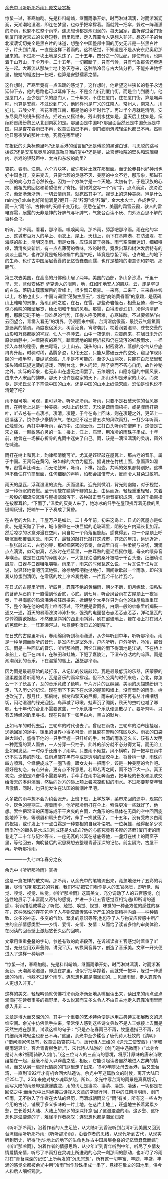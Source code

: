 [余光中《听听那冷雨》原文及赏析](https://www.vrrw.net/wx/8740.html)

惊蛰一过，春寒加剧。先是料料峭峭，继而雨季开始，时而淋淋漓漓，时而淅淅沥沥，天潮潮地湿湿，即连在梦里，也似乎把伞撑着。而就凭一把伞，躲过一阵潇潇的冷雨，也躲不过整个雨季。连思想也都是潮润润的。每天回家，曲折穿过金门街到厦门街迷宫式的长巷短巷，雨里风里，走入霏霏令人更想入非非。想这样子的台北凄凄切切完全是黑白片的味道，想整个中国整部中国的历史无非是一张黑白片子，片头到片尾，一直是这样下着雨的。这种感觉，不知道是不是从安东尼奥尼那里来的。不过那一块土地是久违了，二十五年，四分之一的世纪，即使有雨，也隔着千山万山，千伞万伞。二十五年，一切都断了，只有气候，只有气象报告还牵连在一起。大寒流从那块土地上弥天卷来，这种酷冷吾与古大陆分担。不能扑进她怀里，被她的裾边扫一扫吧，也算是安慰孺慕之情。

这样想时，严寒里竟有一点温暖的感觉了。这样想时，他希望这些狭长的巷子永远延伸下去，他的思路也可以延伸下去，不是金门街到厦门街，而是金门到厦门。他是厦门人，至少是广义的厦门人，二十年来，不住在厦门，住在厦门街，算是嘲弄吧，也算是安慰。不过说到广义，他同样也是广义的江南人，常州人，南京人，川娃儿，五陵少年。杏花春雨江南，那是他的少年时代了。再过半个月就是清明。安东尼奥尼的镜头摇过去，摇过去又摇过来。残山剩水犹如是。皇天后土犹如是。纭纭黔首纷纷黎民从北到南犹如是。那里面是中国吗?那里面当然还是中国永远是中国。只是杏花春雨已不再，牧童遥指已不再，剑门细雨渭城轻尘也都已不再。然则他日思夜梦的那片土地，究竟在哪里呢?



在报纸的头条标题里吗?还是香港的谣言里?还是傅聪的黑键白键、马思聪的跳弓拨弦?还是安东尼奥尼的镜底勒马洲的望中?还是呢，故宫博物院的壁头和玻璃橱内、京戏的锣鼓声中、太白和东坡的韵里?

杏花。春雨。江南。六个方块字，或许那片土就在那里面。而无论赤县也好神州也好中国也好，变来变去，只要仓颉的灵感不灭、美丽的中文不老，那形象，那磁石一般的向心力当必然长在。因为一个方块字是一个天地。太初有字，于是汉族的心灵、他祖先的回忆和希望便有了寄托。譬如凭空写一个“雨”字，点点滴滴，滂滂沱沱，淅沥淅沥淅沥，一切云情雨意，就宛然其中了。视觉上的这种美感，岂是什么rain也好pluie也好所能满足?翻开一部“辞源”或“辞海”，金木水火土，各成世界，而一入“雨”部，古神州的天颜千变万化，便悉在望中，美丽的霜雪云霞，骇人的雷电霹雹，展露的无非是神的好脾气与坏脾气，气象台百读不厌、门外汉百思不解的百科全书。

听听，那冷雨。看看，那冷雨。嗅嗅闻闻，那冷雨，舔舔吧那冷雨。雨在他的伞上、这城市百万人的伞上、雨衣上、屋上、天线上，雨下在基隆港、在防波堤、在海峡的船上，清明这季雨。雨是女性，应该最富于感性。雨气空濛而迷幻，细细嗅嗅，清清爽爽新新，有一点点薄荷的香味，浓的时候，竟发出草和树沐发后特有的淡淡土腥气，也许那竟是蚯蚓和蜗牛的腥气吧，毕竟是惊蛰了啊。也许地上的地下的生命、也许古中国层层叠叠的记忆皆蠢蠢而蠕，也许是植物的潜意识和梦吧，那腥气。

第三次去美国，在高高的丹佛他山居了两年。美国的西部，多山多沙漠，千里干旱，天，蓝似安格罗·萨克逊人的眼睛，地，红如印地安人的肌肤，云，却是罕见的白鸟。落矶山簇簇耀目的雪峰上，很少飘云牵雾。一来高，二来干，三来森林线以上，杉柏也止步，中国诗词里“荡胸生层云”，或是“商略黄昏雨”的意趣，是落矶山上难睹的景象。落矶山岭之胜，在石，在雪。那些奇岩怪石，相叠互倚，砌一场惊心动魄的雕塑展览，给太阳和千里的风看。那雪，白得虚虚幻幻，冷得清清醒醒，那股皑皑不绝一仰难尽的气势，压得人呼吸困难，心寒眸酸。不过要领略“白云回望合，青霭入看无”的境界，仍须回来中国。台湾湿度很高，最饶云气氤氲雨意迷离的情调。两度夜宿溪头，树香沁鼻，宵寒袭肘，枕着润碧湿翠、苍苍交叠的山影和万籁都歇的岑寂，仙人一样睡去。山中一夜饱雨，次晨醒来，在旭日未升的原始幽静中，冲着隔夜的寒气，踏着满地的断柯折枝和仍在流泻的细股雨水，一径探入森林的秘密，曲曲弯弯，步上山去。溪头的山，树密雾浓，蓊郁的水气从谷底冉冉升起，时稠时稀，蒸腾多姿，幻化无定，只能从雾破云开的空处，窥见乍现即隐的一峰半壑，要纵览全貌，几乎是不可能的。至少入山两次，只能在白茫茫里和溪头诸峰玩捉迷藏的游戏，回到台北，世人问起，除了笑而不答心自闲，故作神秘之外，实际的印象，也无非山在虚无之间罢了。云缭烟绕，山隐水迢的中国风景，由来予人宋画的韵味。那天下也许是赵家的天下，那山水却是米家的山水。而究竟，是米氏父子下笔像中国的山水，还是中国的山水上纸像宋画。恐怕是谁也说不清楚了吧?

雨不但可嗅，可观，更可以听。听听那冷雨。听雨，只要不是石破天惊的台风暴雨，在听觉上总是一种美感。大陆上的秋天，无论是疏雨滴梧桐，或是骤雨打荷叶，听去总有一点凄凉，凄清，凄楚，于今在岛上回味，则在凄楚之外，更笼上一层凄迷了。饶你多少豪情侠气，怕也经不起三番五次的风吹雨打。一打少年听雨，红烛昏沉。两打中年听雨，客舟中，江阔云低。三打白头听雨在僧庐下，这便是亡宋之痛，一颗敏感心灵的一生：楼上，江上，庙里，用冷冷的雨珠子串成。十年前，他曾在一场摧心折骨的鬼雨中迷失了自己。雨，该是一滴湿漓漓的灵魂，窗外在喊谁。

雨打在树上和瓦上，韵律都清脆可听。尤其是铿铿敲在屋瓦上，那古老的音乐，属于中国。王禹偁在黄冈，破如椽的大竹为屋瓦。据说住在竹楼上面，急雨声如瀑布，密雪声比碎玉，而无论鼓琴，咏诗，下棋，投壶，共鸣的效果都特别好。这样岂不像住在竹筒里面，任何细脆的声响，怕都会加倍夸大，反而令人耳朵过敏吧。

雨天的屋瓦，浮漾湿湿的流光，灰而温柔，迎光则微明，背光则幽黯，对于视觉，是一种低沉的安慰。至于雨敲在鳞鳞千瓣的瓦上，由远而近，轻轻重重轻轻，夹着一股股的细流沿瓦漕与屋檐潺潺泻下，各种敲击音与滑音密织成网，谁的千指百指在按摩耳轮。“下雨了，”温柔的灰美人来了，她冰冰的纤手在屋顶拂弄着无数的黑键啊灰键，把晌午一下子奏成了黄昏。

在古老的大陆上，千屋万户是如此。二十多年前，初来这岛上，日式的瓦屋亦是如此。先是天黯了下来，城市像罩在一块巨幅的毛玻璃里，阴影在户内延长复加深。然后凉凉的水意弥漫在空间，风自每一个角落里旋起，感觉得到，每一个屋顶上呼吸沉重都覆着灰云。雨来了，最轻的敲打乐敲打这城市，苍茫的屋顶，远远近近，一张张敲过去，古老的琴，那细细密密的节奏，单调里自有一种柔婉与亲切，滴滴点点滴滴，似幻似真，若孩时在摇篮里，一曲耳熟的童谣摇摇欲睡，母亲吟哦鼻音与喉音。或是在江南的泽国水乡，一大筐绿油油的桑叶被啮于千百头蚕，细细琐琐屑屑，口器与口器咀咀嚼嚼。雨来了，雨来的时候瓦这么说，一片瓦说千亿片瓦说，说轻轻地奏吧沉沉地弹，徐徐地叩吧挞挞地打，间间歇歇敲一个雨季，即兴演奏从惊蛰到清明，在零落的坟上冷冷奏挽歌，一片瓦吟千亿片瓦吟。

在日式的古屋里听雨，听四月，霏霏不绝的黄梅雨，朝夕不断，旬月绵延，湿粘粘的苔藓从石阶下一直侵到他舌底，心底。到七月，听台风台雨在古屋顶上一夜盲奏，千寻海底的热浪沸沸被狂风挟来，掀翻整个太平洋只为向他的矮屋檐重重压下，整个海在他的蜗壳上哗哗泻过。不然便是雷雨夜，白烟一般的纱帐里听羯鼓一通又一通，滔天的暴雨滂滂沛沛扑来，强劲的电琵琶忐忐忑忑忐忑忑，弹动屋瓦的惊悸腾腾欲掀起。不然便是斜斜的西北雨斜斜，刷在窗玻璃上，鞭在墙上打在阔大的芭蕉叶上，一阵寒濑泻过，秋意便弥漫日式的庭院了。

在日式的古屋里听雨，春雨绵绵听到秋雨潇潇，从少年听到中年，听听那冷雨。雨是一种单调而耐听的音乐，是室内乐是室外乐，户内听听，户外听听，冷冷，那音乐。雨是一种回忆的音乐，听听那冷雨，回忆江南的雨下得满地是江湖，下在桥上和船上，也下在四川，在秧田和蛙塘，下肥了嘉陵江，下湿布谷咕咕的啼声。雨是潮潮润润的音乐，下在渴望的唇上，舐舐那冷雨。

因为雨是最最原始的敲打乐，从记忆的彼端敲起。瓦是最最低沉的乐器，灰蒙蒙的温柔覆盖着听雨的人，瓦是音乐的雨伞撑起。但不久公寓的时代来临，台北，你怎么一下子长高了，瓦的音乐竟成了绝响。千片万片的瓦翩翩，美丽的灰蝴蝶纷纷飞走，飞入历史的记忆。现在雨下下来下在水泥的屋顶和墙上，没有音韵的雨季。树也砍光了，那月桂，那枫树，柳树和擎天的巨椰，雨来的时候不再有丛叶嘈嘈切切，闪动湿湿的绿光迎接。鸟声减了啾啾，蛙声沉了阁阁，秋天的虫吟也减了唧唧。七十年代的台北不需要这些，一个乐队接一个乐队便遣散尽了。要听鸡叫，只有去诗经的韵里寻找。现在只剩下一张黑白片，黑白的默片。

正如马车的时代去后，三轮车的时代也去了。曾经在雨夜，三轮车的油布篷挂起，送她回家的途中，篷里的世界小得多可爱，而且躲在警察的辖区以外。雨衣的口袋越大越好，盛得下他的一只手里握一只纤纤的手。台湾的雨季这么长，该有人发明一种宽宽的双人雨衣，一人分穿一只袖子，此外的部分就不必分得太苛。而无论工业如何发达，一时似乎还废不了雨伞。只要雨不倾盆，风不横吹，撑一把伞在雨中仍不失古典的韵味。任雨点敲在黑布伞或是透明的塑胶伞上，将骨柄一旋，雨珠向四方喷溅，伞缘便旋成了一圈飞檐。跟女友共一把雨伞，该是一种美丽的合作吧。最好是初恋，有点兴奋，更有点不好意思，若即若离之间，雨不妨下大一点。真正初恋，恐怕是兴奋得不需要伞的，手牵手在雨中狂奔而去，把年轻的长发和肌肤交给漫天的淋淋漓漓，然后向对方的唇上颊上尝凉凉甜甜的雨水。不过那要非常年轻且激情，同时，也只能发生在法国的新潮片里吧。

大多数的雨伞想不会为约会张开。上班下班，上学放学，菜市来回的途中，现实的伞，灰色的星期三。握着雨伞，他听那冷雨打在伞上。索性更冷一些就好了，他想。索性把湿湿的灰雨冻成干干爽爽的白雨，六角形的结晶体在无风的空中回回旋旋地降下来，等须眉和肩头白尽时，伸手一拂就落了。二十五年，没有受故乡白雨的祝福，或许发上下一点白霜是一种变相的自我补偿吧。一位英雄，经得起多少次雨季?他的额头是水成岩削成还是火成岩?他的心底究竟有多厚的苔藓?厦门街的雨巷走了二十年与记忆等长，一座无瓦的公寓在巷底等他，一盏灯在楼上的雨窗子里，等他回去，向晚餐后的沉思冥想去整理青苔深深的记忆。前尘隔海。古屋不再。听听那冷雨。

————一九七四年春分之夜

余光中《听听那冷雨》赏析

这是一篇怎样的散文啊。那冷雨，从余光中的笔端流出来，竟忽地张开了五彩的羽翼，尽情飞翔!那五彩的羽翼，我们不妨把它们看作是人的五官感觉，即听觉、触觉、嗅觉、视觉、味觉。《听听那冷雨》这篇美文，充分调动了人的五官感觉，创造性地展示了丰富而又奇特的感觉，并进一步让五官感觉互相沟通(即所谓的通感)，将雨描绘成糅合了听觉、触觉、嗅觉、视觉、味觉的一种全方位的感性的存在，这种感性的存在包孕了人与物交应传感中所产生的全部精神内涵——种种情致、众多的神态、多变的气韵、繁复的意识等等;也包孕了人与物交应传感中所产生的全部情感类型——乡情、爱情、亲情、友情：从而给了读者多维的审美体验，在阅读的回音壁上激起悠长久远的回响。

文章用重重叠叠的字句，参差有致的韵语段落，在诉诸读者五官感觉时着重了听觉，充分应用双声叠韵，讲究平仄，转换同音异字，创造了音乐美。文章一开头便进入了这样一种境界——

“惊蛰一过，春寒加剧。先是料料峭峭，继而雨季开始，时而淋淋漓漓，时而淅淅沥沥，天潮潮地湿湿，即连在梦里，也似乎把伞撑着。而就凭一把伞，躲过一阵潇潇的冷雨，也躲不过整个雨季。连思想也都是潮润润的……风里雨里，走入霏霏令人更想入非非。”

这样的美文，轻轻吟诵就仿佛将冷雨淅淅沥沥地从嘴里读出来，读出来的雨点点点滴滴打在读者审美的视野里，多么悦耳而又多么令人不由自主地走入霏霏冷雨里而想入非非……

文章是博大而又深沉的，其中一个重要的艺术特色便是运用古典诗文拓展散文的思维空间。余光中仿佛信手拈来，常常使人感到这些诗文典故不是人工嫁接上去而是天然生成在那里。试读这样的句子：“只是杏花春雨已不再，牧童遥指已不再，剑门细雨渭城轻尘也都已不再。”这里，余光中至少糅合了唐代诗人杜牧的《清明》(“借问酒家何处有，牧童遥指杏花村。”)、唐代诗人王维的《送元二使安西》(“渭城朝雨浥轻尘，客舍青青柳色新。”)、宋代诗人陆游的《剑门道中遇微雨》(“此身合是诗人未?细雨骑驴入剑门。”)这三位诗人的三首诗的意境，将原汁原味的唐宋诗歌组接在一起，丝毫不给人以斧凿之感，相反，它能引起读者自然地进入古典的情境，而又从另一扇现代情感的门庭里走了出来。1949年随父母去香港，后又去台湾，一直到1992年才有机会回大陆造访。余光中写这篇散文的时候，离开大陆已经25年了。25年来他对故乡魂牵梦绕，所以，余光中写台湾的雨景是真真切切，而写大陆的雨景却是朦朦胧胧，用的词汇是凄凉、凄清、凄楚、凄迷，一切都是在回忆之中;而余光中此时嫁接古诗栽入文章的字里行间，其中的江南清明雨、剑门细雨，无不融入了作者在大陆的经历，而渭城朝雨又与“雨”有关，所有这一些古为今用的古诗，铺展了多义多味的一片土地。在这片土地上，旺盛地生长着累累乡愁，生长着对大陆、大陆上的家乡的深深怀念!因了这湿漉漉的雨，这乡愁、这怀念也是湿漉漉的了，难怪乎作者感叹：连思想也都是潮润润的!

《听听那冷雨》，沿着作者的人生足迹，从大陆听到香港听到台湾听到美国又回到台湾继续听听那冷雨;《听听那冷雨》，沿着作者的思绪，从现代听到古代，从现实听到历史，听得“也许地上的地下的生命也许古中国层层叠叠的记忆皆蠢蠢而蠕”;《听听那冷雨》，沿着作者的情感思路，从少年听到青年听到中年，听尽了乡情友情爱情亲情，听尽了冷雨打在灵魂上所迸溅的心灵一刹那间的颤动，也听尽了冷雨打在“青苔深深的记忆”上所萌发的“沉思冥想”，所有这一切丰富、丰腴、丰盛、丰满的感觉全都被余光中用“冷雨”当作珍珠串成一串了，悬挂在散文的园地里，供今人和后人细细观赏。

